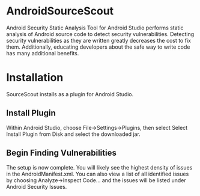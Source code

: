 # AndroidSourceScout
Android Security Static Analysis Tool for Android Studio performs static analysis of Android source code to detect security vulnerabilities. Detecting security vulnerabilities as they are written greatly decreases the cost to fix them. Additionally, educating developers about the safe way to write code has many additional benefits. 

# Installation
SourceScout installs as a plugin for Android Studio.

## Install Plugin
Within Android Studio, choose File->Settings->Plugins, then select Select Install Plugin from Disk and select the downloaded jar.

## Begin Finding Vulnerabilities
The setup is now complete. You will likely see the highest density of issues in the AndroidManifest.xml. You can also view a list of all identified issues by choosing Analyze->Inspect Code… and the issues will be listed under Android Security Issues.
